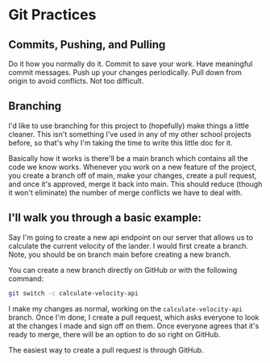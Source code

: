# Git Practices

## Commits, Pushing, and Pulling

Do it how you normally do it. Commit to save your work. Have
meaningful commit messages. Push up your changes periodically.
Pull down from origin to avoid conflicts. Not too difficult.

## Branching

I'd like to use branching for this project to (hopefully) make 
things a little cleaner. This isn't something I've used in any of
my other school projects before, so that's why I'm taking the
time to write this little doc for it.

Basically how it works is there'll be a main branch which
contains all the code we know works. Whenever you work on a new
feature of the project, you create a branch off of main, make your
changes, create a pull request, and once it's approved, merge it 
back into main. This should reduce (though it won't eliminate)
the number of merge conflicts we have to deal with.

## I'll walk you through a basic example:

Say I'm going to create a new api endpoint on our server that 
allows us to calculate the current velocity of the lander. I would
first create a branch. Note, you should be on branch main before
creating a new branch.

You can create a new branch directly on GitHub or with the
following command:

```bash
git switch -c calculate-velocity-api
```

I make my changes as normal, working on the 
`calculate-velocity-api` branch. Once I'm done, I create a pull 
request, which asks everyone to look at the changes I made and
sign off on them. Once everyone agrees that it's ready to merge,
there will be an option to do so right on GitHub.

The easiest way to create a pull request is through GitHub.